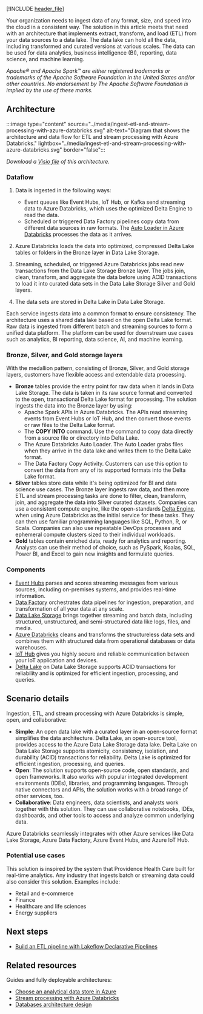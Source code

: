 [!INCLUDE [header_file](../../../includes/sol-idea-header.md)]

Your organization needs to ingest data of any format, size, and speed into the cloud in a consistent way. The solution in this article meets that need with an architecture that implements extract, transform, and load (ETL) from your data sources to a data lake. The data lake can hold all the data, including transformed and curated versions at various scales. The data can be used for data analytics, business intelligence (BI), reporting, data science, and machine learning.

*Apache® and Apache Spark™ are either registered trademarks or trademarks of the Apache Software Foundation in the United States and/or other countries. No endorsement by The Apache Software Foundation is implied by the use of these marks.*

## Architecture

:::image type="content" source="../media/ingest-etl-and-stream-processing-with-azure-databricks.svg" alt-text="Diagram that shows the architecture and data flow for ETL and stream processing with Azure Databricks." lightbox="../media/ingest-etl-and-stream-processing-with-azure-databricks.svg" border="false":::

*Download a [Visio file](https://arch-center.azureedge.net/ingest-etl-and-stream-processing-with-azure-databricks.vsdx) of this architecture.*

### Dataflow

1. Data is ingested in the following ways:

    - Event queues like Event Hubs, IoT Hub, or Kafka send streaming data to Azure Databricks, which uses the optimized Delta Engine to read the data.
    - Scheduled or triggered Data Factory pipelines copy data from different data sources in raw formats. The [Auto Loader in Azure Databricks](/azure/databricks/spark/latest/structured-streaming/auto-loader) processes the data as it arrives.

1. Azure Databricks loads the data into optimized, compressed Delta Lake tables or folders in the Bronze layer in Data Lake Storage.
1. Streaming, scheduled, or triggered Azure Databricks jobs read new transactions from the Data Lake Storage Bronze layer. The jobs join, clean, transform, and aggregate the data before using ACID transactions to load it into curated data sets in the Data Lake Storage Silver and Gold layers.
1. The data sets are stored in Delta Lake in Data Lake Storage.

Each service ingests data into a common format to ensure consistency. The architecture uses a shared data lake based on the open Delta Lake format. Raw data is ingested from different batch and streaming sources to form a unified data platform. The platform can be used for downstream use cases such as analytics, BI reporting, data science, AI, and machine learning.

### Bronze, Silver, and Gold storage layers

With the medallion pattern, consisting of Bronze, Silver, and Gold storage layers, customers have flexible access and extendable data processing.

- **Bronze** tables provide the entry point for raw data when it lands in Data Lake Storage. The data is taken in its raw source format and converted to the open, transactional Delta Lake format for processing. The solution ingests the data into the Bronze layer by using:
  - Apache Spark APIs in Azure Databricks. The APIs read streaming events from Event Hubs or IoT Hub, and then convert those events or raw files to the Delta Lake format.
  - The **COPY INTO** command. Use the command to copy data directly from a source file or directory into Delta Lake.
  - The Azure Databricks Auto Loader. The Auto Loader grabs files when they arrive in the data lake and writes them to the Delta Lake format.
  - The Data Factory Copy Activity. Customers can use this option to convert the data from any of its supported formats into the Delta Lake format.
- **Silver** tables store data while it's being optimized for BI and data science use cases. The Bronze layer ingests raw data, and then more ETL and stream processing tasks are done to filter, clean, transform, join, and aggregate the data into Silver curated datasets. Companies can use a consistent compute engine, like the open-standards [Delta Engine](/azure/databricks/optimizations), when using Azure Databricks as the initial service for these tasks. They can then use familiar programming languages like SQL, Python, R, or Scala.  Companies can also use repeatable DevOps processes and ephemeral compute clusters sized to their individual workloads.
- **Gold** tables contain enriched data, ready for analytics and reporting. Analysts can use their method of choice, such as PySpark, Koalas, SQL, Power BI, and Excel to gain new insights and formulate queries.

### Components

- [Event Hubs](/azure/well-architected/service-guides/event-hubs) parses and scores streaming messages from various sources, including on-premises systems, and provides real-time information.
- [Data Factory](/azure/data-factory/introduction) orchestrates data pipelines for ingestion, preparation, and transformation of all your data at any scale.
- [Data Lake Storage](/azure/storage/blobs/data-lake-storage-introduction) brings together streaming and batch data, including structured, unstructured, and semi-structured data like logs, files, and media.
- [Azure Databricks](/azure/well-architected/service-guides/azure-databricks-security) cleans and transforms the structureless data sets and combines them with structured data from operational databases or data warehouses.
- [IoT Hub](/azure/well-architected/service-guides/iot-hub) gives you highly secure and reliable communication between your IoT application and devices.
- [Delta Lake](/azure/databricks/delta/) on Data Lake Storage supports ACID transactions for reliability and is optimized for efficient ingestion, processing, and queries.

## Scenario details


Ingestion, ETL, and stream processing with Azure Databricks is simple, open, and collaborative:

- **Simple**: An open data lake with a curated layer in an open-source format simplifies the data architecture. Delta Lake, an open-source tool, provides access to the Azure Data Lake Storage data lake. Delta Lake on Data Lake Storage supports atomicity, consistency, isolation, and durability (ACID) transactions for reliability. Delta Lake is optimized for efficient ingestion, processing, and queries.
- **Open**: The solution supports open-source code, open standards, and open frameworks. It also works with popular integrated development environments (IDEs), libraries, and programming languages. Through native connectors and APIs, the solution works with a broad range of other services, too.
- **Collaborative**: Data engineers, data scientists, and analysts work together with this solution. They can use collaborative notebooks, IDEs, dashboards, and other tools to access and analyze common underlying data.

Azure Databricks seamlessly integrates with other Azure services like Data Lake Storage, Azure Data Factory, Azure Event Hubs, and Azure IoT Hub.

### Potential use cases

This solution is inspired by the system that Providence Health Care built for real-time analytics. Any industry that ingests batch or streaming data could also consider this solution. Examples include:

- Retail and e-commerce
- Finance
- Healthcare and life sciences
- Energy suppliers

## Next steps

- [Build an ETL pipeline with Lakeflow Declarative Pipelines](/azure/databricks/getting-started/data-pipeline-get-started)

## Related resources

Guides and fully deployable architectures:

- [Choose an analytical data store in Azure](../../data-guide/technology-choices/analytical-data-stores.md)
- [Stream processing with Azure Databricks](../../reference-architectures/data/stream-processing-databricks.yml)
- [Databases architecture design](../../databases/index.yml)

